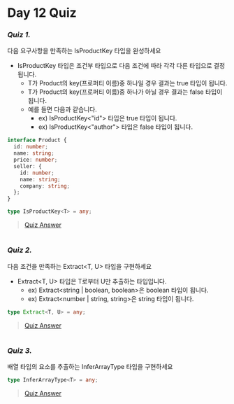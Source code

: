 # Day 12 Quiz

### **_Quiz 1._**

다음 요구사항을 만족하는 IsProductKey 타입을 완성하세요

- IsProductKey 타입은 조건부 타입으로 다음 조건에 따라 각각 다른 타입으로 결정됩니다.
  - T가 Product의 key(프로퍼티 이름)중 하나일 경우 결과는 true 타입이 됩니다.
  - T가 Product의 key(프로퍼티 이름)중 하나가 아닐 경우 결과는 false 타입이 됩니다.
  - 예를 들면 다음과 같습니다.
    - ex) IsProductKey<"id"> 타입은 true 타입이 됩니다.
    - ex) IsProductKey<"author"> 타입은 false 타입이 됩니다.

```TypeScript
interface Product {
  id: number;
  name: string;
  price: number;
  seller: {
    id: number;
    name: string;
    company: string;
  };
}

type IsProductKey<T> = any;
```

> [Quiz Answer](https://www.typescriptlang.org/play/?strict=false&noImplicitAny=false&ts=5.1.6#code/PQKgUA2gBIHN2DgTVAxg4HBqoF0yBOmwMuNUCljgNrWA1A4LargIuNSAznYI4TgGquApTVAJIDOACgE4D2AJgK4BjAC4BpAKYBPADwAVAHxRAAwuBQ8YqARMcCMg7UAcg3jABaZu279h4iUuWABcaiAHCcAuNYADey4B5xwDodUHHfuAF0aiAGVsAfdqhAQBqQz0APTtcPQAaawFQJwEoWwAmmzAA6MCgoQxlAABqoTl5BIUANcagAa0kACkAQVbdAH2XAB6WoQBdxwBDOgEpAREmoWkAMhsAfcahAXprABrGoGMAfmsYhDj4xS2aoZLSMrKhc-JMi0oqJGvqmtq6e3rzAEVHABabhscnGADMAQwAbFnmVReX0zMNACDHAH06oIATlsALl2ebATKCATBrAK1DKS+mTWYgAHu0jAVTKJJFIAEQASx42IUKhsMzmCyWcNW3ygyNRrHRRXMOIefCEAAsuBxCZYbI8Xm9lB9KSBgGAwKAoBAAIp8XEALzQUDOgAz20qAFXnADstAMAGENxHR4KAisC4gB2QjEHEeAnmDOEUAA3qt8QAuKAmvgAWwARhaANyrE0PD1iV0sGamgDm-syAAcOLjra73d6-atXk8nhbXY6EVAXW7PT6ONGEYHg6Hwyao1SoAIuB6Yw8TRIK-GqyWAL7+jtioQSGPzelbMxY+RQAC86xpSPNJp4LHKki4d02hTtAH4oKT5q6+a9-eKQJKZGIw4rADejgAY6xyABkXGHFAK9NFEALTOAGwXaJeoIAQccAOqtQQCVY4AI80eLqtCAAOTUCAFKjsKYIaoq4g2nJCA6UAAKIAI58M8AA0aFIgOdodlAdzcB6UDYgAAn2A76AIbLPJmVansArK4i82IHtR8wnmGADCDyvAuk4QKsqH4WIwhSBhWFPFIQ5rpi0h4gSci4duciqaJ4mSdJzxycYClMtiZZiISamzGIGnYVpBFCFJmF6fJGJGSy7KcmZxHPK8Vk2RJdm6bJTmMli2IAO6muaHBPFwvAeXullyGAaD+kAA)

#

### **_Quiz 2._**

다음 조건을 만족하는 Extract<T, U> 타입을 구현하세요

- Extract<T, U> 타입은 T로부터 U만 추출하는 타입입니다.
  - ex) Extract<string | boolean, boolean>은 boolean 타입이 됩니다.
  - ex) Extract<number | string, string>은 string 타입이 됩니다.

```TypeScript
type Extract<T, U> = any;
```

> [Quiz Answer](https://www.typescriptlang.org/play/?strict=false&noImplicitAny=false&ts=5.1.6#code/PQKgUA2gBIHN2DgTVAxg4HBqoF0yBOmwMuNUA4TgLjWAi41IDOdgjhOAaq4ClNUAogB4AuATgIYDGTAPACoA0UAKoA+KIAGFwKHjJQDa1gEDXKgDkHAKWNgAtPWbsufQaImTAAuNRegHQ7AAb2AGReGkogFNnAObM0DkwBNNmAHRgoUDQFMGAEpNVk4eAGdWAEsAOwBzKAAfKAAjAHs0gBs-NhjBdKycmJFjAuzcg0AXcahAShb3Lx9-IJDtHhiAVwBbFL8WJKhIlli4wUHhkoHo+Kra+rAwAApAGPXADqXAXg3AQp2oQFQawA1xqEBESahAQcnARAmoeWdGDkz2gBM-A33ADB7AAGbAH3bAA5qoQF2BwEAawAuq4AXnpUAEJAmAQMB5qAoBAAIrtKIALzQUEAIqOADPb9oAVecAOy2AH06oIAMIcAqBNKZRQKFgJgATwADo9GKEdAJhGIALwmKABJh+GJ3cLCKAAfm5AC4oDE-AA3XoAbhhIDhvD8kTRgBvRwAMdVZaKTAK9NJEALTOAGwXKFqoIAQccAOqtQQCVY4AR5tMJPJgAHJqCAKVHAK1D7ip0KinXpaRYTCgAG96ABHdpsTKCRiMrhQAC+UAAZiw0p0oAAiAACdMZag4AAtY9l4mrgO0mFFMuEc4qaQzHqrIgBhNjhNVQLkQbyaRM8OjR2PcZmtbhjabJDrdXqjKZxESLobxEQrgcJvw6EcxzLjrRhKdL-pznosQTn3orqVdC8bsBoRVAA)

#

### **_Quiz 3._**

배열 타입의 요소를 추출하는 InferArrayType 타입을 구현하세요

```TypeScript
type InferArrayType<T> = any;
```

> [Quiz Answer](https://www.typescriptlang.org/play/?strict=false&noImplicitAny=false&ts=5.1.6#code/PQKgUA2gBIHN2DgTVAxg4HBqoF0yAYewL6NUAMLgoeOAa41ICljigPp1SAps4DmzgGquApTVAJIB2AZgKYBOAgjx4BDAJ4AVEQAcuAHjEA+fAUAi41EA2tYBA1+oA5B0mBDAwYUFAgBFAK4BLAF5oogEVHAGe0lAKvOAdlqqAMIcCoEztJQBmAALlJcrJy8AsLiYXKKALxQYlBcAB7BXGwAJgDOUAAUVpE8UABKAJQQ9gD85VAAXFBsXABuvMYgpmJcucH2gDejgAx1gAG9gAyLzD6Ar02qgC0zgDYL9ENQgCDjgDqrUICVY4AjzYA6HVC+9IADk1CAUqOArUOAE02AJ02BhlYAtpIA9jzBUADeUACiadIAxsEADQ-ACOFiEABsoABfKAcHjPB5QABEAAFQtIALT-AAWUMhWQA5r1gBZglZIbkUQBuIz-Z5sPpQISCACMUCSEDZIIATCCAMxoOkMpnvVk8Xmc0wo3FcSGQ54okEoh4iNhCB5cZWogDuxUyPEVz2yKOFYFFzIlAul3JBwR4Fi4KtxVjNdJCYWSvWCAGEhLlerawFAfn8uICZN9wVCZOxuPxBKIJNIZJiuM8OCz2fIQWwLA8AEa8eS5kNhgHBKMxyFxkrRZNxdOZ7OS3NQPo8YpE0tA8u-SvViG1+NRJOxVPNrPW9v5ou8KAAHw7Du7S6gheez0JQjYpbA5qAA)
